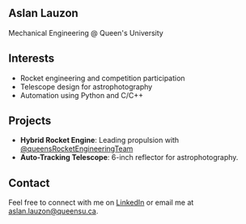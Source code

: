 ## Aslan Lauzon
Mechanical Engineering @ Queen's University

## Interests
- Rocket engineering and competition participation
- Telescope design for astrophotography
- Automation using Python and C/C++

## Projects
- **Hybrid Rocket Engine**: Leading propulsion with [@queensRocketEngineeringTeam](https://github.com/Queen-s-Rocket-Engineering-Team)
- **Auto-Tracking Telescope**: 6-inch reflector for astrophotography.

## Contact
Feel free to connect with me on [LinkedIn]([https://www.linkedin.com/in/yourprofile](https://www.linkedin.com/in/aslan-lauzon-72710a2a4/)) or email me at [aslan.lauzon@queensu.ca](mailto:aslan.lauzon@queensu.ca).

